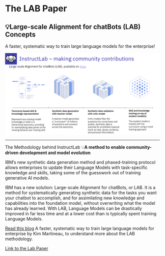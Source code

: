 # The LAB Paper

## :bulb:Large-scale Alignment for chatBots (LAB) Concepts

A faster, systematic way to train large language models for the enterprise!

![LAB Paper](graphics/labpaper.png)

---

The Methodology behind InstructLab
:bulb:**A method to enable community-driven development and model evolution**

IBM’s new synthetic data generation method and phased-training protocol allows enterprises to update their Language Models with task-specific knowledge and skills, taking some of the guesswork out of training generative AI models.

IBM has a new solution: Large-scale Alignment for chatBots, or LAB. It is a method for systematically generating synthetic data for the tasks you want your chatbot to accomplish, and for assimilating new knowledge and capabilities into the foundation model, without overwriting what the model has already learned. With LAB, Language Models can be drastically improved in far less time and at a lower cost than is typically spent training Language Models.



[Read this blog](https://research.ibm.com/blog/LLM-generated-data)
A faster, systematic way to train large language models for enterprise by Kim Martineau, to understand more about the LAB methodology. 

[Link to the Lab Paper](https://arxiv.org/abs/2403.01081)